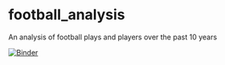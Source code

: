 # football_analysis
An analysis of football plays and players over the past 10 years

[![Binder](https://mybinder.org/badge_logo.svg)](https://mybinder.org/v2/gh/sistlasre/football_analysis/main)
